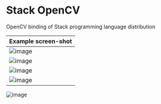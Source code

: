 # Stack OpenCV
OpenCV binding of Stack programming language distribution

|Example screen-shot|
|:-|
|![image](https://github.com/user-attachments/assets/a7f0a342-421a-4771-a5db-41ddc0fdf95d)|
|![image](https://github.com/user-attachments/assets/2344fa3f-0d3d-49db-b5b7-09dec9054a34)|
|![image](https://github.com/user-attachments/assets/9bf83600-2031-47ae-93bc-a397b49c9ff6)|
|![image](https://github.com/user-attachments/assets/b44e50d3-23ed-4158-b7b8-b6bdb16750af)|
![image](https://github.com/user-attachments/assets/b36e040b-4a36-4711-aa08-ee8719fd0cdf)
